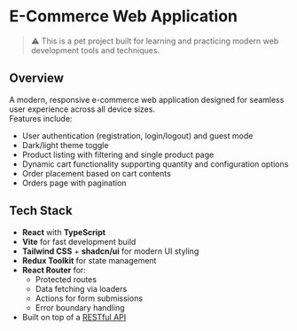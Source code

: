 # E-Commerce Web Application

> ⚠️ This is a pet project built for learning and practicing modern web development tools and techniques.

## Overview

A modern, responsive e-commerce web application designed for seamless user experience across all device sizes.  
Features include:

- User authentication (registration, login/logout) and guest mode
- Dark/light theme toggle
- Product listing with filtering and single product page
- Dynamic cart functionality supporting quantity and configuration options
- Order placement based on cart contents
- Orders page with pagination

## Tech Stack

- **React** with **TypeScript**
- **Vite** for fast development build
- **Tailwind CSS** + **shadcn/ui** for modern UI styling
- **Redux Toolkit** for state management
- **React Router** for:
  - Protected routes
  - Data fetching via loaders
  - Actions for form submissions
  - Error boundary handling
- Built on top of a [RESTful API](https://documenter.getpostman.com/view/18152321/2s9Xy5KpTi)
